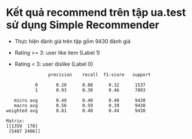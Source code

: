 # Kết quả recommend trên tập ua.test sử dụng Simple Recommender

* Thực hiện đánh giá trên tập gồm 9430 đánh giá

* Rating >= 3: user like item (Label 1)
* Rating < 3: user dislike    (Label 0)

```
                precision    recall  f1-score   support

           0       0.20      0.88      0.32      1537
           1       0.93      0.30      0.46      7893

   micro avg       0.40      0.40      0.40      9430
   macro avg       0.56      0.59      0.39      9430
weighted avg       0.81      0.40      0.44      9430

Matrix: 
[[1359  178]
 [5487 2406]] 
 
```